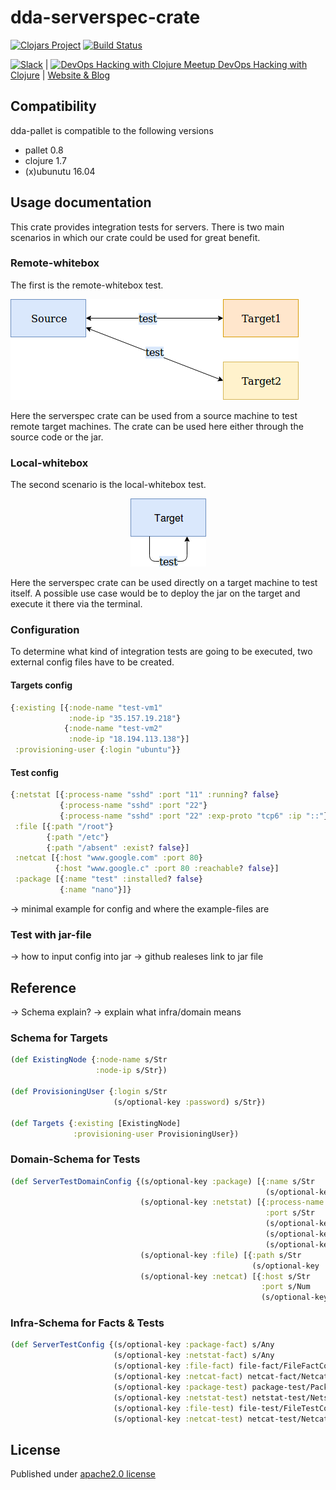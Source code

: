 # dda-serverspec-crate

[![Clojars Project](https://img.shields.io/clojars/v/dda/dda-serverspec-crate.svg)](https://clojars.org/dda/dda-serverspec-crate)
[![Build Status](https://travis-ci.org/DomainDrivenArchitecture/dda-serverspec-crate.svg?branch=master)](https://travis-ci.org/DomainDrivenArchitecture/dda-serverspec-crate)

[![Slack](https://img.shields.io/badge/chat-clojurians-green.svg?style=flat)](https://clojurians.slack.com/messages/#dda-pallet/) | [<img src="https://domaindrivenarchitecture.org/img/meetup.svg" width=50 alt="DevOps Hacking with Clojure Meetup"> DevOps Hacking with Clojure](https://www.meetup.com/de-DE/preview/dda-pallet-DevOps-Hacking-with-Clojure) | [Website & Blog](https://domaindrivenarchitecture.org)

## Compatibility
dda-pallet is compatible to the following versions
 * pallet 0.8
 * clojure 1.7
 * (x)ubunutu 16.04

## Usage documentation
This crate provides integration tests for servers.
There is two main scenarios in which our crate could be
used for great benefit.
### Remote-whitebox
The first is the remote-whitebox test.

![alt text](./ServerSpecRemoteWhitebox.png "ServerSpecRemoteWhitebox")

Here the serverspec crate can be used from a source machine to test remote target machines.
The crate can be used here either through the source code or the jar.

### Local-whitebox
The second scenario is the local-whitebox test.

<p align="center">
  <img src="./ServerSpecLocalWhitebox.png" alt="ServerSpecLocalWhitebox">
</p>

Here the serverspec crate can be used directly on a target machine to test itself.
A possible use case would be to deploy the jar on the target and execute it there via the terminal.

### Configuration
To determine what kind of integration tests are going to be executed, two external config files have to be created.

#### Targets config
```clojure
{:existing [{:node-name "test-vm1"
             :node-ip "35.157.19.218"}
            {:node-name "test-vm2"
             :node-ip "18.194.113.138"}]
 :provisioning-user {:login "ubuntu"}}
```

#### Test config
```clojure
{:netstat [{:process-name "sshd" :port "11" :running? false}
           {:process-name "sshd" :port "22"}
           {:process-name "sshd" :port "22" :exp-proto "tcp6" :ip "::"}]
 :file [{:path "/root"}
        {:path "/etc"}
        {:path "/absent" :exist? false}]
 :netcat [{:host "www.google.com" :port 80}
          {:host "www.google.c" :port 80 :reachable? false}]
 :package [{:name "test" :installed? false}
           {:name "nano"}]}
```         

-> minimal example for config and where the example-files are

### Test with jar-file
-> how to input config into jar
-> github realeses link to jar file

## Reference
-> Schema explain?
-> explain what infra/domain means
### Schema for Targets

```clojure
(def ExistingNode {:node-name s/Str
                   :node-ip s/Str})

(def ProvisioningUser {:login s/Str
                       (s/optional-key :password) s/Str})

(def Targets {:existing [ExistingNode]
              :provisioning-user ProvisioningUser})
```

### Domain-Schema for Tests

```clojure
(def ServerTestDomainConfig {(s/optional-key :package) [{:name s/Str
                                                         (s/optional-key :installed?) s/Bool}]
                             (s/optional-key :netstat) [{:process-name s/Str
                                                         :port s/Str
                                                         (s/optional-key :running?) s/Bool
                                                         (s/optional-key :ip) s/Str
                                                         (s/optional-key :exp-proto) s/Str}]
                             (s/optional-key :file) [{:path s/Str
                                                      (s/optional-key :exist?) s/Bool}]
                             (s/optional-key :netcat) [{:host s/Str
                                                        :port s/Num
                                                        (s/optional-key :reachable?) s/Bool}]})

```

### Infra-Schema for Facts & Tests
```clojure
(def ServerTestConfig {(s/optional-key :package-fact) s/Any
                       (s/optional-key :netstat-fact) s/Any
                       (s/optional-key :file-fact) file-fact/FileFactConfig
                       (s/optional-key :netcat-fact) netcat-fact/NetcatFactConfig
                       (s/optional-key :package-test) package-test/PackageTestConfig
                       (s/optional-key :netstat-test) netstat-test/NetstatTestConfig
                       (s/optional-key :file-test) file-test/FileTestConfig
                       (s/optional-key :netcat-test) netcat-test/NetcatTestConfig})
```

## License
Published under [apache2.0 license](LICENSE.md)
